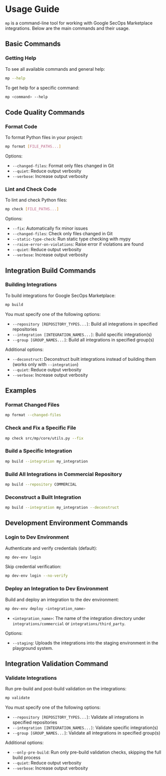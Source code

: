 # Usage Guide

`mp` is a command-line tool for working with Google SecOps Marketplace integrations.
Below are the main commands and their usage.

## Basic Commands

### Getting Help

To see all available commands and general help:

```bash
mp --help
```

To get help for a specific command:

```bash
mp <command> --help
```

## Code Quality Commands

### Format Code

To format Python files in your project:

```bash
mp format [FILE_PATHS...]
```

Options:

- `--changed-files`: Format only files changed in Git
- `--quiet`: Reduce output verbosity
- `--verbose`: Increase output verbosity

### Lint and Check Code

To lint and check Python files:

```bash
mp check [FILE_PATHS...]
```

Options:

- `--fix`: Automatically fix minor issues
- `--changed-files`: Check only files changed in Git
- `--static-type-check`: Run static type checking with mypy
- `--raise-error-on-violations`: Raise error if violations are found
- `--quiet`: Reduce output verbosity
- `--verbose`: Increase output verbosity

## Integration Build Commands

### Building Integrations

To build integrations for Google SecOps Marketplace:

```bash
mp build
```

You must specify one of the following options:

- `--repository [REPOSITORY_TYPES...]`: Build all integrations in specified repositories
- `--integration [INTEGRATION_NAMES...]`: Build specific integration(s)
- `--group [GROUP_NAMES...]`: Build all integrations in specified group(s)

Additional options:

- `--deconstruct`: Deconstruct built integrations instead of building them (works only
  with `--integration`)
- `--quiet`: Reduce output verbosity
- `--verbose`: Increase output verbosity

## Examples

### Format Changed Files

```bash
mp format --changed-files
```

### Check and Fix a Specific File

```bash
mp check src/mp/core/utils.py --fix
```

### Build a Specific Integration

```bash
mp build --integration my_integration
```

### Build All Integrations in Commercial Repository

```bash
mp build --repository COMMERCIAL
```

### Deconstruct a Built Integration

```bash
mp build --integration my_integration --deconstruct
```

## Development Environment Commands

### Login to Dev Environment

Authenticate and verify credentials (default):

```bash
mp dev-env login
```

Skip credential verification:

```bash
mp dev-env login --no-verify
```

### Deploy an Integration to Dev Environment

Build and deploy an integration to the dev environment:

```bash
mp dev-env deploy <integration_name>
```

- `<integration_name>`: The name of the integration directory under `integrations/commercial` or `integrations/third_party`.

Options:

- `--staging`: Uploads the integrations into the staging environment in the playground system.


## Integration Validation Command

### Validate Integrations

Run pre-build and post-build validation on the integrations:

```bash
mp validate
```

You must specify one of the following options:

- `--repository [REPOSITORY_TYPES...]`: Validate all integrations in specified repositories
- `--integration [INTEGRATION_NAMES...]`: Validate specific integration(s)
- `--group [GROUP_NAMES...]`: Validate all integrations in specified group(s)

Additional options:

- `--only-pre-build`: Run only pre-build validation checks, skipping the full build process
- `--quiet`: Reduce output verbosity
- `--verbose`: Increase output verbosity
